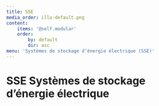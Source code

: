 ```yaml
---
title: SSE
media_order: illu-default.png
content:
    items: '@self.modular'
    order:
        by: default
        dir: asc
menu: 'Systèmes de stockage d’énergie électrique (SSE)'
---
```


<h1>
SSE
<span>Systèmes de stockage <br>d’énergie électrique </span>
</h1>
